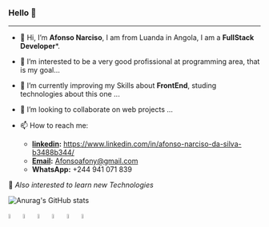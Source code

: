 
### Hello 👋
_____________

- 👋 Hi, I’m **Afonso Narciso**, I am from Luanda in Angola, I am a **FullStack Developer***.
- 👀 I’m interested to be a very good profissional at programming area, that is my goal...
- 🌱 I’m currently improving my Skills about **FrontEnd**, studing technologies about this one ...
- 💞️ I’m looking to collaborate on web projects ...
  
- 📫 How to reach me:
  * **<a href="https://www.linkedin.com/in/afonso-narciso-da-silva-b3488b344/">linkedin</a>:** https://www.linkedin.com/in/afonso-narciso-da-silva-b3488b344/
  * **<a href="https://mail.google.com/mail/u/0/#inbox?compose=GTvVlcSDZqncCFfSlPxGSKcPWtpfwfGgHBRTmSBgBlkpcZQdNlzRSGMzfKqDpbCDZPDbsnRwpVJGf">Email</a>:** Afonsoafony@gmail.com
  * **WhatsApp:** +244 941 071 839
    
🔭 *Also interested to learn new Technologies*

<div>
  
![Anurag's GitHub stats](https://github-readme-stats.vercel.app/api?username=AfonsoAfony&show_icons=true&theme=radical)
</div>

<div>
<img src="https://cdn.jsdelivr.net/gh/devicons/devicon@latest/icons/php/php-original.svg" width="5%">
<img src="https://cdn.jsdelivr.net/gh/devicons/devicon@latest/icons/javascript/javascript-original.svg" width="5%">
<img src="https://cdn.jsdelivr.net/gh/devicons/devicon@latest/icons/html5/html5-plain-wordmark.svg" width="5%" />
<img src="https://cdn.jsdelivr.net/gh/devicons/devicon@latest/icons/css3/css3-plain-wordmark.svg" width="5%" />
<img src="https://cdn.jsdelivr.net/gh/devicons/devicon@latest/icons/bootstrap/bootstrap-original.svg" width="5%" />
<img src="https://cdn.jsdelivr.net/gh/devicons/devicon@latest/icons/nodejs/nodejs-original-wordmark.svg" width=5%/>

</div
